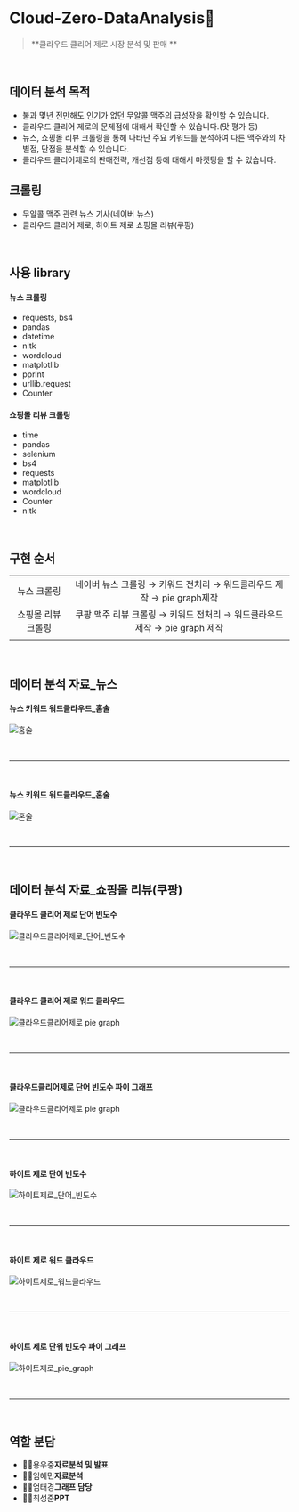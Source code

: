 # Cloud-Zero-DataAnalysis:beers:

> **클라우드 클리어 제로 시장 분석 및 판매 **

</br>

## 데이터 분석 목적
- 불과 몇년 전만해도 인기가 없던 무알콜 맥주의 급성장을 확인할 수 있습니다.
- 클라우드 클리어 제로의 문제점에 대해서 확인할 수 있습니다.(맛 평가 등)
- 뉴스, 쇼핑몰 리뷰 크롤링을 통해 나타난 주요 키워드를 분석하여 다른 맥주와의 차별점, 단점을 분석할 수 있습니다.
- 클라우드 클리어제로의 판매전략, 개선점 등에 대해서 마켓팅을 할 수 있습니다.

## 크롤링 
- 무알콜 맥주 관련 뉴스 기사(네이버 뉴스)
- 클라우드 클리어 제로, 하이트 제로 쇼핑몰 리뷰(쿠팡)

</br>

## 사용 library
#### 뉴스 크롤링
- requests, bs4 
- pandas 
- datetime 
- nltk 
- wordcloud
- matplotlib
- pprint
- urllib.request
- Counter

#### 쇼핑몰 리뷰 크롤링
- time
- pandas
- selenium
- bs4
- requests
- matplotlib
- wordcloud
- Counter
- nltk


</br>

## 구현 순서
|                     |                                                                       |
|:-------------------:|:---------------------------------------------------------------------:|
|      뉴스 크롤링     | 네이버 뉴스 크롤링 → 키워드 전처리 → 워드클라우드 제작 → pie graph제작     |
|  쇼핑몰 리뷰 크롤링  | 쿠팡 맥주 리뷰 크롤링 → 키워드 전처리 → 워드클라우드 제작 → pie graph 제작  |
|                     | 

</br>

## 데이터 분석 자료_뉴스
#### 뉴스 키워드 워드클라우드_홈술 
![홈술](https://github.com/imeamin/Cloud-Zero-DataAnalysis/blob/master/%EB%89%B4%EC%8A%A4%ED%81%AC%EB%A1%A4%EB%A7%81/%ED%99%88%EC%88%A0.png?raw=true)


<br/>

***

<br/>

#### 뉴스 키워드 워드클라우드_혼술
![혼술](https://github.com/imeamin/Cloud-Zero-DataAnalysis/blob/master/%EB%89%B4%EC%8A%A4%ED%81%AC%EB%A1%A4%EB%A7%81/%ED%98%BC%EC%88%A0.png?raw=true)

<br/>

***

<br/>

## 데이터 분석 자료_쇼핑몰 리뷰(쿠팡)
#### 클라우드 클리어 제로 단어 빈도수 
![클라우드클리어제로_단어_빈도수](https://github.com/imeamin/Cloud-Zero-DataAnalysis/blob/master/readme_picture/%ED%81%B4%EB%9D%BC%EC%9A%B0%EB%93%9C%ED%81%B4%EB%A6%AC%EC%96%B4%EC%A0%9C%EB%A1%9C_%EB%8B%A8%EC%96%B4_%EB%B9%88%EB%8F%84%EC%88%98.JPG?raw=true)

<br/>

***

<br/>

#### 클라우드 클리어 제로 워드 클라우드
![클라우드클리어제로 pie graph](https://github.com/imeamin/Cloud-Zero-DataAnalysis/blob/master/readme_picture/%ED%81%B4%EB%9D%BC%EC%9A%B0%EB%93%9C%ED%81%B4%EB%A6%AC%EC%96%B4%EC%A0%9C%EB%A1%9C%20pie%20graph.JPG?raw=true)

<br/>

***

<br/>

#### 클라우드클리어제로 단어 빈도수 파이 그래프
![클라우드클리어제로 pie graph](https://github.com/imeamin/Cloud-Zero-DataAnalysis/blob/master/readme_picture/%ED%81%B4%EB%9D%BC%EC%9A%B0%EB%93%9C%ED%81%B4%EB%A6%AC%EC%96%B4%EC%A0%9C%EB%A1%9C%20pie%20graph.JPG?raw=true)

<br/>

***

<br/>

#### 하이트 제로 단어 빈도수
![하이트제로_단어_빈도수](https://github.com/imeamin/Cloud-Zero-DataAnalysis/blob/master/readme_picture/%ED%95%98%EC%9D%B4%ED%8A%B8%EC%A0%9C%EB%A1%9C_%EB%8B%A8%EC%96%B4_%EB%B9%88%EB%8F%84%EC%88%98.JPG?raw=true)

<br/>

***

<br/>

#### 하이트 제로 워드 클라우드
![하이트제로_워드클라우드](https://github.com/imeamin/Cloud-Zero-DataAnalysis/blob/master/readme_picture/%ED%95%98%EC%9D%B4%ED%8A%B8%EC%A0%9C%EB%A1%9C_%EC%9B%8C%EB%93%9C%ED%81%B4%EB%9D%BC%EC%9A%B0%EB%93%9C.JPG?raw=true)

<br/>

***

<br/>

#### 하이트 제로 단워 빈도수 파이 그래프
![하이트제로_pie_graph](https://github.com/imeamin/Cloud-Zero-DataAnalysis/blob/master/readme_picture/%ED%95%98%EC%9D%B4%ED%8A%B8%EC%A0%9C%EB%A1%9C_pie_graph.JPG?raw=true)

<br/>

***

<br/>

## 역할 분담
- 👨‍💻용우중**자료분석 및 발표**
- 👨‍💻임혜민**자료분석**
- 👨‍💻엄태경**그래프 담당** 
- 👨‍💻최성준**PPT**

